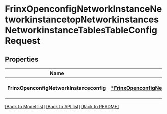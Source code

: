 # FrinxOpenconfigNetworkInstanceNetworkinstancetopNetworkinstancesNetworkinstanceTablesTableConfigRequest

## Properties
Name | Type | Description | Notes
------------ | ------------- | ------------- | -------------
**FrinxOpenconfigNetworkInstanceconfig** | [***FrinxOpenconfigNetworkInstanceNetworkinstancetopNetworkinstancesNetworkinstanceTablesTableConfig**](frinx.openconfig.network.instance.networkinstancetop.networkinstances.networkinstance.tables.table.Config.md) |  | [optional] [default to null]

[[Back to Model list]](../README.md#documentation-for-models) [[Back to API list]](../README.md#documentation-for-api-endpoints) [[Back to README]](../README.md)


